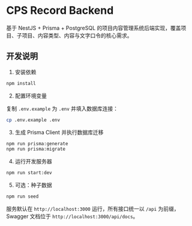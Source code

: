 # CPS Record Backend

基于 NestJS + Prisma + PostgreSQL 的项目内容管理系统后端实现，覆盖项目、子项目、内容类型、内容与文字口令的核心需求。

## 开发说明

1. 安装依赖

```bash
npm install
```

2. 配置环境变量

复制 `.env.example` 为 `.env` 并填入数据库连接：

```bash
cp .env.example .env
```

3. 生成 Prisma Client 并执行数据库迁移

```bash
npm run prisma:generate
npm run prisma:migrate
```

4. 运行开发服务器

```bash
npm run start:dev
```

5. 可选：种子数据

```bash
npm run seed
```

服务默认在 `http://localhost:3000` 运行，所有接口统一以 `/api` 为前缀，Swagger 文档位于 `http://localhost:3000/api/docs`。
